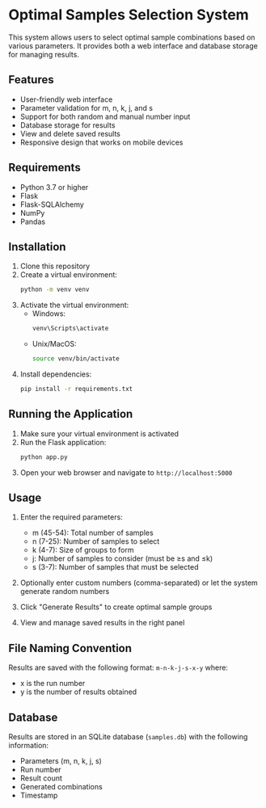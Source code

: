 # Optimal Samples Selection System

This system allows users to select optimal sample combinations based on various parameters. It provides both a web interface and database storage for managing results.

## Features

- User-friendly web interface
- Parameter validation for m, n, k, j, and s
- Support for both random and manual number input
- Database storage for results
- View and delete saved results
- Responsive design that works on mobile devices

## Requirements

- Python 3.7 or higher
- Flask
- Flask-SQLAlchemy
- NumPy
- Pandas

## Installation

1. Clone this repository
2. Create a virtual environment:
   ```bash
   python -m venv venv
   ```
3. Activate the virtual environment:
   - Windows:
     ```bash
     venv\Scripts\activate
     ```
   - Unix/MacOS:
     ```bash
     source venv/bin/activate
     ```
4. Install dependencies:
   ```bash
   pip install -r requirements.txt
   ```

## Running the Application

1. Make sure your virtual environment is activated
2. Run the Flask application:
   ```bash
   python app.py
   ```
3. Open your web browser and navigate to `http://localhost:5000`

## Usage

1. Enter the required parameters:
   - m (45-54): Total number of samples
   - n (7-25): Number of samples to select
   - k (4-7): Size of groups to form
   - j: Number of samples to consider (must be ≥s and ≤k)
   - s (3-7): Number of samples that must be selected

2. Optionally enter custom numbers (comma-separated) or let the system generate random numbers

3. Click "Generate Results" to create optimal sample groups

4. View and manage saved results in the right panel

## File Naming Convention

Results are saved with the following format:
`m-n-k-j-s-x-y`
where:
- x is the run number
- y is the number of results obtained

## Database

Results are stored in an SQLite database (`samples.db`) with the following information:
- Parameters (m, n, k, j, s)
- Run number
- Result count
- Generated combinations
- Timestamp
